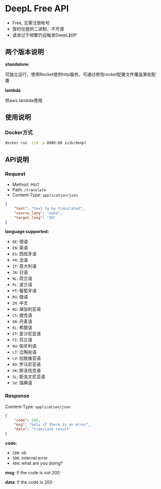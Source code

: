 # DeepL Free API

- Free, 无需注册帐号
- 暂时仅提供二进制，不开源
- 请求过于频繁仍会触发DeepL封IP

## 两个版本说明

**standalone**

可独立运行，使用Rocket提供http服务，可通过修改rocket配置文件覆盖某些配置

**lambda**

供aws lambda使用

## 使用说明

### Docker方式

```sh
docker run -itd -p 8080:80 zu1k/deepl
```

## API说明

### Request

- Method: `POST`  
- Path: `/translate`  
- Content-Type: `application/json`  

```json
{
    "text": "text to be translated",
    "source_lang": "auto",
    "target_lang": "ZH"
}
```

**language supported:**

- `DE`: 德语
- `EN`: 英语
- `ES`: 西班牙语
- `FR`: 法语
- `IT`: 意大利语
- `JA`: 日语
- `NL`: 荷兰语
- `PL`: 波兰语
- `PT`: 葡萄牙语
- `RU`: 俄语
- `ZH`: 中文
- `BG`: 保加利亚语
- `CS`: 捷克语
- `DA`: 丹麦语
- `EL`: 希腊语
- `ET`: 爱沙尼亚语
- `FI`: 芬兰语
- `HU`: 匈牙利语
- `LT`: 立陶宛语
- `LV`: 拉脱维亚语
- `RO`: 罗马尼亚语
- `SK`: 斯洛伐克语
- `SL`: 斯洛文尼亚语
- `SV`: 瑞典语

### Response

Content-Type: `application/json`  

```json
{
    "code": 200,
    "msg": "only if there is an error",
    "data": "translate result"
}
```

**code:**

- `200`: ok
- `500`: internal error
- `404`: what are you doing?

**msg**: if the code is not 200

**data**: if the code is 200
